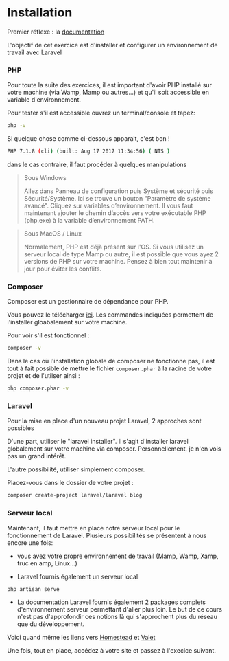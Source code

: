 # Installation

Premier réflexe : la [documentation](https://laravel.com/docs/master) 

L'objectif de cet exercice est d'installer et configurer un environnement de travail avec Laravel


### PHP

Pour toute la suite des exercices, il est important d'avoir PHP installé sur votre machine (via Wamp, Mamp ou autres...)
et qu'il soit accessible en variable d'environnement.

Pour tester s'il est accessible ouvrez un terminal/console et tapez:

```bash
php -v
```

Si quelque chose comme ci-dessous apparait, c'est bon !

```bash
PHP 7.1.8 (cli) (built: Aug 17 2017 11:34:56) ( NTS )
```

dans le cas contraire, il faut procéder à quelques manipulations

> Sous Windows
> 
> Allez dans Panneau de configuration puis Système et sécurité puis Sécurité/Système. Ici se trouve un bouton "Paramètre de système avancé".
> Cliquez sur variables d’environnement.
> Il vous faut maintenant ajouter le chemin d’accès vers votre exécutable PHP (php.exe) à la variable d’environnement PATH.

> Sous MacOS / Linux
>
> Normalement, PHP est déjà présent sur l'OS. Si vous utilisez un serveur local de type Mamp ou autre,
> il est possible que vous ayez 2 versions de PHP sur votre machine. Pensez à bien tout maintenir à jour 
> pour éviter les conflits.


### Composer

Composer est un gestionnaire de dépendance pour PHP.

Vous pouvez le télécharger [ici](https://getcomposer.org/download/). Les commandes indiquées permettent de l'installer gloabalement sur votre machine.

Pour voir s'il est fonctionnel :
```bash
composer -v 
```

Dans le cas où l'installation globale de composer ne fonctionne pas, il est tout à fait possible 
de mettre le fichier `composer.phar` à la racine de votre projet et de l'utilser ainsi :
```bash
php composer.phar -v 
```


### Laravel

Pour la mise en place d'un nouveau projet Laravel, 2 approches sont possibles

D'une part, utiliser le "laravel installer". Il s'agit d'installer laravel globalement sur votre machine via composer.
Personnellement, je n'en vois pas un grand intérêt.

L'autre possibilité, utiliser simplement composer.

Placez-vous dans le dossier de votre projet :

 ```bash
composer create-project laravel/laravel blog
 ```


### Serveur local

Maintenant, il faut mettre en place notre serveur local pour le fonctionnement de Laravel.
Plusieurs possibilités se présentent à nous encore une fois:

- vous avez votre propre environnement de travail (Mamp, Wamp, Xamp, truc en amp, Linux...)

- Laravel fournis également un serveur local

 ```bash
php artisan serve
 ```

- La documentation Laravel fournis également 2 packages complets d'environnement serveur permettant d'aller
plus loin. Le but de ce cours n'est pas d'approfondir ces notions là qui s'approchent plus du réseau que du
développement.

Voici quand même les liens vers [Homestead](https://laravel.com/docs/master/homestead) et [Valet](https://laravel.com/docs/master/valet)



Une fois, tout en place, accédez à votre site et passez à l'execice suivant.